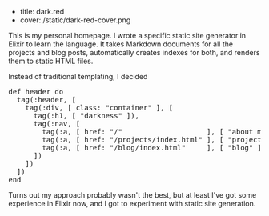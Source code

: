 - title: dark.red
- cover: /static/dark-red-cover.png

This is my personal homepage. I wrote a specific static site generator in Elixir to learn the language. It takes Markdown
documents for all the projects and blog posts, automatically creates indexes for both, and renders them to static HTML
files.

Instead of traditional templating, I decided 

<pre class='vimCodeElement'>
<span class="Define">def</span> <span class="Function">header</span> <span class="Keyword">do</span>
  tag(<span class="Constant">:header</span>, [
    tag(<span class="Constant">:div</span>, [ <span class="Constant">class:</span> <span class="Special">&quot;</span><span class="String">container</span><span class="Special">&quot;</span> ], [
      tag(<span class="Constant">:h1</span>, [ <span class="Special">&quot;</span><span class="String">darkness</span><span class="Special">&quot;</span> ]),
      tag(<span class="Constant">:nav</span>, [
        tag(<span class="Constant">:a</span>, [ <span class="Constant">href:</span> <span class="Special">&quot;</span><span class="String">/</span><span class="Special">&quot;</span>                    ], [ <span class="Special">&quot;</span><span class="String">about me</span><span class="Special">&quot;</span> ]),
        tag(<span class="Constant">:a</span>, [ <span class="Constant">href:</span> <span class="Special">&quot;</span><span class="String">/projects/index.html</span><span class="Special">&quot;</span> ], [ <span class="Special">&quot;</span><span class="String">projects</span><span class="Special">&quot;</span> ]),
        tag(<span class="Constant">:a</span>, [ <span class="Constant">href:</span> <span class="Special">&quot;</span><span class="String">/blog/index.html</span><span class="Special">&quot;</span>     ], [ <span class="Special">&quot;</span><span class="String">blog</span><span class="Special">&quot;</span> ]),
      ])
    ])
  ])
<span class="Keyword">end</span>
</pre>

Turns out my approach probably wasn't the best, but at least I've got some experience in Elixir now, and I got to
experiment with static site generation.
